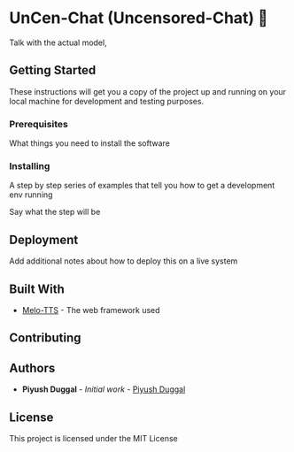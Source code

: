 # UnCen-Chat (Uncensored-Chat) 👀

Talk with the actual model, 

## Getting Started

These instructions will get you a copy of the project up and running on your local machine for development and testing purposes.

### Prerequisites

What things you need to install the software

### Installing

A step by step series of examples that tell you how to get a development env running

Say what the step will be

## Deployment

Add additional notes about how to deploy this on a live system

## Built With

* [Melo-TTS](https://github.com/myshell-ai/MeloTTS) - The web framework used

## Contributing


## Authors

* **Piyush Duggal** - *Initial work* - [Piyush Duggal](https://github.com/YourUsername)

<!-- See also the list of [contributors](https://github.com/your/project/contributors) who participated in this project. -->

## License

This project is licensed under the MIT License
